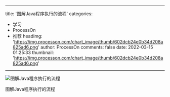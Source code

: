 
---
title: '图解Java程序执行的流程'
categories: 
 - 学习
 - ProcessOn
 - 推荐
headimg: 'https://img.processon.com/chart_image/thumb/602dcb24e0b34d208a825ad6.png'
author: ProcessOn
comments: false
date: 2022-03-15 01:25:33
thumbnail: 'https://img.processon.com/chart_image/thumb/602dcb24e0b34d208a825ad6.png'
---

<div>   
<img class="thumb" alt="图解Java程序执行的流程" src="https://img.processon.com/chart_image/thumb/602dcb24e0b34d208a825ad6.png" referrerpolicy="no-referrer">
<p>图解Java程序执行的流程</p>  
</div>
            